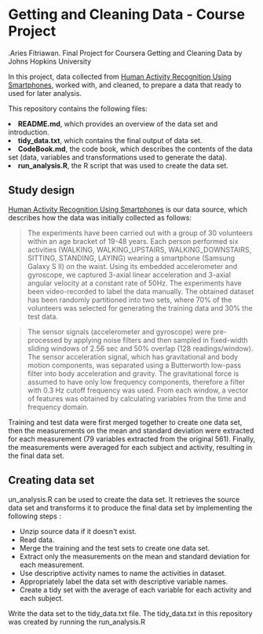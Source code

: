 # Getting and Cleaning Data - Course Project
.Aries Fitriawan.
Final Project for Coursera Getting and Cleaning Data by Johns Hopkins University

In this project, data collected from <a href="http://archive.ics.uci.edu/ml/datasets/Human+Activity+Recognition+Using+Smartphones">Human Activity Recognition Using Smartphones</a>, 
worked with, and cleaned, to prepare a data that ready to used for later analysis.

This repository contains the following files:
<li>
<b>README.md</b>, which provides an overview of the data set and introduction.</li>
<li><b>tidy_data.txt</b>, which contains the final output of data set.</li>
<li><b>CodeBook.md</b>, the code book, which describes the contents of the data set 
(data, variables and transformations used to generate the data).</li>
<li><b>run_analysis.R</b>, the R script that was used to create the data set.
</li>


## Study design
<a href="http://archive.ics.uci.edu/ml/datasets/Human+Activity+Recognition+Using+Smartphones">Human Activity Recognition Using Smartphones</a>
is our data source, which describes how the data was initially collected as follows:

>The experiments have been carried out with a group of 30 volunteers within an age bracket of 19-48 years. Each person performed six activities (WALKING, WALKING_UPSTAIRS, WALKING_DOWNSTAIRS, SITTING, STANDING, LAYING) wearing a smartphone (Samsung Galaxy S II) on the waist. Using its embedded accelerometer and gyroscope, we captured 3-axial linear acceleration and 3-axial angular velocity at a constant rate of 50Hz. The experiments have been video-recorded to label the data manually. The obtained dataset has been randomly partitioned into two sets, where 70% of the volunteers was selected for generating the training data and 30% the test data.

>The sensor signals (accelerometer and gyroscope) were pre-processed by applying noise filters and then sampled in fixed-width sliding windows of 2.56 sec and 50% overlap (128 readings/window). The sensor acceleration signal, which has gravitational and body motion components, was separated using a Butterworth low-pass filter into body acceleration and gravity. The gravitational force is assumed to have only low frequency components, therefore a filter with 0.3 Hz cutoff frequency was used. From each window, a vector of features was obtained by calculating variables from the time and frequency domain.

Training and test data were first merged together to create one data set, 
then the measurements on the mean and standard deviation were extracted for each measurement 
(79 variables extracted from the original 561).
Finally, the measurements were averaged for each subject and activity, resulting in the final data set.

## Creating data set
un_analysis.R can be used to create the data set.
It retrieves the source data set and transforms it to produce the final data set by implementing the following steps 
:

* Unzip source data if it doesn't exist.
* Read data.
* Merge the training and the test sets to create one data set.
* Extract only the measurements on the mean and standard deviation for each measurement.
* Use descriptive activity names to name the activities in dataset.
* Appropriately label the data set with descriptive variable names.
* Create a tidy set with the average of each variable for each activity and each subject.

Write the data set to the tidy_data.txt file.
The tidy_data.txt in this repository was created by running the run_analysis.R
